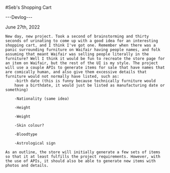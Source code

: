 #Seb's Shopping Cart

---Devlog---

June 27th, 2022

    New day, new project. Took a second of brainstorming and thirty seconds of urinating to come up with a good idea for an interesting shopping cart, and I think I've got one. Remember when there was a panic surrounding furniture on Waifair having people names, and folk assuming that meant Waifair was selling people literally in the furniture? Well I think it would be fun to recreate the store page for an item on Waifair, but the rest of the UI is my style. The project will use a couple APIs to generate items for sale that have names that are comically human, and also give them excessive details that furniture would not normally have listed, such as:
        -birth date (this is funny because technically furniture would
        have a birthdate, it would just be listed as manufacturing date or something)

        -Nationality (same idea)

        -Height

        -Weight

        -Skin colour?

        -Bloodtype

        -Astrological sign

    As an outline, the store will initially generate a few sets of items so that it at least fulfills the project requirements. However, with the use of APIs, it should also be able to generate new items with photos and details. 